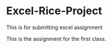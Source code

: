 # Excel-Rice-Project
This is for submitting excel assignment 

This is the assignment for the first class. 
